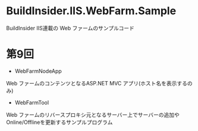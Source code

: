 BuildInsider.IIS.WebFarm.Sample
===============================

BuildInsider IIS連載の Web ファームのサンプルコード

# 第9回 #

+ WebFarmNodeApp 

Web ファームのコンテンツとなるASP.NET MVC アプリ(ホスト名を表示するのみ)

+ WebFarmTool 

Web ファームのリバースプロキシ元となるサーバー上でサーバーの追加やOnline/Offlineを更新するサンプルプログラム